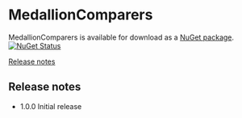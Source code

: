 # MedallionComparers

MedallionComparers is available for download as a [NuGet package](https://www.nuget.org/packages/MedallionComparers). [![NuGet Status](http://img.shields.io/nuget/v/MedallionComparers.svg?style=flat)](https://www.nuget.org/packages/MedallionComparers/)

[Release notes](#release-notes)

## Release notes
- 1.0.0 Initial release
